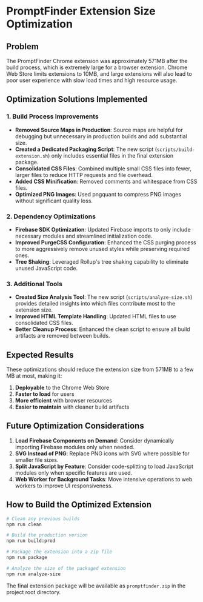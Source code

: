 # PromptFinder Extension Size Optimization

## Problem

The PromptFinder Chrome extension was approximately 571MB after the build process, which is extremely large for a browser extension. Chrome Web Store limits extensions to 10MB, and large extensions will also lead to poor user experience with slow load times and high resource usage.

## Optimization Solutions Implemented

### 1. Build Process Improvements

- **Removed Source Maps in Production**: Source maps are helpful for debugging but unnecessary in production builds and add substantial size.
- **Created a Dedicated Packaging Script**: The new script (`scripts/build-extension.sh`) only includes essential files in the final extension package.
- **Consolidated CSS Files**: Combined multiple small CSS files into fewer, larger files to reduce HTTP requests and file overhead.
- **Added CSS Minification**: Removed comments and whitespace from CSS files.
- **Optimized PNG Images**: Used pngquant to compress PNG images without significant quality loss.

### 2. Dependency Optimizations

- **Firebase SDK Optimization**: Updated Firebase imports to only include necessary modules and streamlined initialization code.
- **Improved PurgeCSS Configuration**: Enhanced the CSS purging process to more aggressively remove unused styles while preserving required ones.
- **Tree Shaking**: Leveraged Rollup's tree shaking capability to eliminate unused JavaScript code.

### 3. Additional Tools

- **Created Size Analysis Tool**: The new script (`scripts/analyze-size.sh`) provides detailed insights into which files contribute most to the extension size.
- **Improved HTML Template Handling**: Updated HTML files to use consolidated CSS files.
- **Better Cleanup Process**: Enhanced the clean script to ensure all build artifacts are removed between builds.

## Expected Results

These optimizations should reduce the extension size from 571MB to a few MB at most, making it:

1. **Deployable** to the Chrome Web Store
2. **Faster to load** for users
3. **More efficient** with browser resources
4. **Easier to maintain** with cleaner build artifacts

## Future Optimization Considerations

1. **Load Firebase Components on Demand**: Consider dynamically importing Firebase modules only when needed.
2. **SVG Instead of PNG**: Replace PNG icons with SVG where possible for smaller file sizes.
3. **Split JavaScript by Feature**: Consider code-splitting to load JavaScript modules only when specific features are used.
4. **Web Worker for Background Tasks**: Move intensive operations to web workers to improve UI responsiveness.

## How to Build the Optimized Extension

```bash
# Clean any previous builds
npm run clean

# Build the production version
npm run build:prod

# Package the extension into a zip file
npm run package

# Analyze the size of the packaged extension
npm run analyze-size
```

The final extension package will be available as `promptfinder.zip` in the project root directory.
